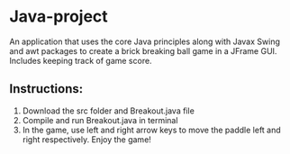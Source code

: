 # Java-project
An application that uses the core Java principles along with Javax Swing and awt packages to create a brick breaking ball game in a JFrame GUI. Includes keeping track of game
score.
  
## Instructions:  
1. Download the src folder and Breakout.java file  
2. Compile and run Breakout.java in terminal
3. In the game, use left and right arrow keys to move the paddle left and right respectively. Enjoy the game!

